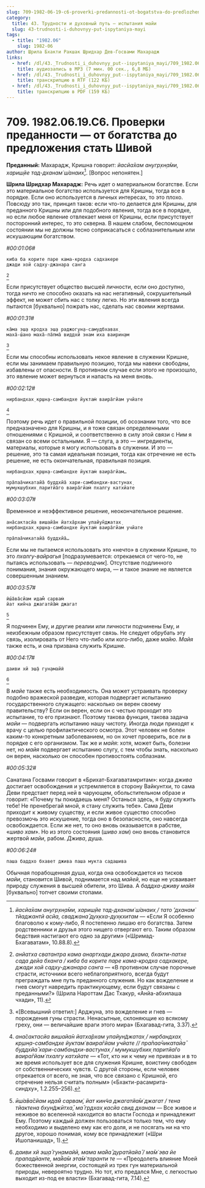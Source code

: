 ```yaml
---
slug: 709-1982-06-19-c6-proverki-predannosti-ot-bogatstva-do-predlozheniya-stat-shivoj
category:
  title: 43. Трудности и духовный путь — испытания майи
  slug: 43-trudnosti-i-duhovnyy-put-ispytaniya-mayi
tags:
  - title: "1982.06"
    slug: 1982-06
author: Шрила Бхакти Ракшак Шридхар Дев-Госвами Махарадж
links:
  - href: /dl/43._Trudnosti_i_duhovnyy_put--ispytaniya_mayi/709_1982.06.19.C6_SridharMj_Proverki_predannosti--ot_bogatstva_do_predlozhenija_stat_Shivoj.mp3
    title: аудиозапись в MP3 (7 мин. 00 сек., 6,8 МБ)
  - href: /dl/43._Trudnosti_i_duhovnyy_put--ispytaniya_mayi/709_1982.06.19.C6_SridharMj_Proverki_predannosti--ot_bogatstva_do_predlozhenija_stat_Shivoj.rtf
    title: транскрипцию в RTF (122 КБ)
  - href: /dl/43._Trudnosti_i_duhovnyy_put--ispytaniya_mayi/709_1982.06.19.C6_SridharMj_Proverki_predannosti--ot_bogatstva_do_predlozhenija_stat_Shivoj.pdf
    title: транскрипцию в PDF (159 КБ)
---
```


# 709. 1982.06.19.C6. Проверки преданности — от богатства до предложения стать Шивой

**Преданный:** Махарадж, Кришна говорит: *йасйа̄хам анугр̣хн̣а̄ми, хариш̣йе тад-дханам̇ ш́анаих̣*[^_ftn1]. [Вопрос непонятен.]

**Шрила Шридхар Махарадж:** Речь идет о материальном богатстве. Если это материальное богатство используется для Кришны, тогда все в порядке. Если оно используется в личных интересах, то это плохо. Повсюду это так, принцип таков: если что-то делается для Кришны, для преданного Кришны или для подобного явления, тогда все в порядке, но если любое явление отвлекает меня от Кришны, если присутствует посторонний интерес, то это скверна. В нашем слабом, беспомощном состоянии мы не должны тесно соприкасаться с соблазнительным или искушающим богатством.

*#00:01:06#*

    киба ба корите паре кама-кродха садхакере
    джади хой садху-джанара санга
[^_ftn2]

Если присутствует общество высшей личности, если оно доступно, тогда ничто не способно оказать на нас негативный, сокрушительный эффект, не может сбить нас с толку легко. Но эти явления всегда пытаются [буквально] пожрать нас, сделать нас своими жертвами.

*#00:01:31#*

    ка̄ма эш̣а кродха эш̣а раджогун̣а-самудбхавах̣
    маха̄-ш́ано маха̄-па̄пма̄ виддхй энам иха ваирин̣ам
[^_ftn3]

Если мы способны использовать некое явление в служении Кришне, если мы занимаем правильную позицию, тогда мы навеки свободны, избавлены от опасности. В противном случае если этого не произошло, это явление может вернуться и напасть на меня вновь.

*#00:02:12#*

    нирбандхах̣ кр̣шн̣а-самбандхе йуктам̇ ваира̄гйам учйате
[^_ftn4]

Поэтому речь идет о правильной позиции, об осознании того, что все предназначено для Кришны, и я тоже связан определенными отношениями с Кришной, и соответственно в силу этой связи с Ним я связан со всеми остальными. Я — слуга, а это — ингредиенты, материалы, которые я могу использовать в служении. И это — решение, это та самая идеальная позиция, тогда как отречение не есть решение, не есть окончательная, правильная позиция.

    нирбандхах̣ кр̣шн̣а-самбандхе йуктам̇ ваира̄гйам…

    пра̄паа̄чикатайа̄ буддхйа̄ хари-самбандхи-вастунах̣
    мумукшубхих̣ паритйа̄го ваира̄гйам̇ пхалгу катхйате

*#00:03:07#*

Временное и неэффективное решение, неокончательное решение.

    ана̄сактасйа вишайа̄н йатха̄рхам упайун̃джатах̣
    нирбандхах̣ кр̣шн̣а-самбандхе йуктам̇ ваира̄гйам учйате

    пра̄паа̄чикатайа̄ буддхйа̄…

Если мы не пытаемся использовать это «нечто» в служении Кришне, то это *пхалгу-вайрагья* [подразумевается: отрекаемся от чего-то, не пытаясь использовать — *переводчик*]. Отсутствие подлинного понимания, знания окружающего мира, — и такое знание не является совершенным знанием.

*#00:03:57#*

    ӣш́а̄ва̄сйам идам̐ сарвам̇
    йат кин̃ча джагатйа̄м̇ джагат
[^_ftn5]

Я подчинен Ему, и другие реалии или личности подчинены Ему, и неизбежным образом присутствует связь. Не следует обрубать эту связь, изолировать от Него что-либо или кого-либо, даже *майю. Майя* также есть, и она призвана служить Кришне.

*#00:04:17#*

    даиви хй эш̣а̄ гун̣амайӣ
[^_ftn6]

В *майе* также есть необходимость. Она может устраивать проверку подобно вражеской разведке, которая подвергает испытанию государственного служащего: насколько он верен своему правительству? Если он верен, если он с честью проходит это испытание, то его признают. Поэтому такова функция, такова задача *майи* — подвергать испытанию нашу чистоту. Иногда люди приходят к врачу с целью профилактического осмотра. Этот человек не болен каким-то конкретным заболеванием, но он хочет проверить, все ли в порядке с его организмом. Так же и *майя*: хотя, может быть, болезни нет, но *майя* подвергает испытанию слугу, с тем чтобы знать, насколько он верен, насколько он способен противостоять соблазнам.

*#00:05:32#*

Санатана Госвами говорит в «Брихат-Бхагаватамритам»: когда *джива* достигает освобождения и устремляется в сторону Вайкунтхи, то сама Деви предстает перед ней в чарующем, обольстительном образе и говорит: «Почему ты покидаешь меня? Останься здесь, я буду служить тебе! Не пренебрегай мной, я стану служить тебе». Сама Деви приходит к живому существу, и если живое существо способно превозмочь это искушение, тогда оно в безопасности, оно навсегда освобождается. Если же нет, то оно вновь оказывается в рабстве, «*шиво хам*». Но из этого состояния (*шиво хам*) оно вновь становится жертвой *майи*, рабом. *Джива*, душа.

*#00:06:24#*

    паша баддхо бхавет джива паша мукта садашива

Обычная порабощенная душа, когда она освобождается из тисков *майи*, становится Шивой, поднимается над *майей*, но еще не усваивает природу служения в высшей обители, это Шива. А *баддха-дживу майя* [буквально] топчет своими стопами.



[^_ftn1]: *йасйа̄хам анугр̣хн̣а̄ми, хариш̣йе тад-дханам̇ ш́анаих̣ / тато ’дханам̇ тйаджантй асйа, сваджана̄ дух̣кха-дух̣кхитам* — «Если Я особенно благоволю к кому-либо, Я постепенно лишаю его богатства. Затем родственники и друзья этого нищего отвергают его. Таким образом бедствия настигают его одно за другим» («Шримад-Бхагаватам», 10.88.8).

[^_ftn2]: *анйатха сватантра кама анартхади джара дхама, бхакти-патхе сада дейа бханга / киба ба корите паре кама-кродха садхакере, джади хой садху-джанара санга* — «В противном случае порочные страсти, источники всего неблагоприятного, всегда будут преграждать мне путь преданного служения. Но как вожделение и гнев смогут навредить практикующему, если будут связаны с преданными?» (Шрила Нароттам Дас Тхакур, «Анйа-абхилаша чхади», 11).

[^_ftn3]: «[Всевышний ответил:] Арджуна, это вожделение и гнев — порождения гуны страсти. Ненасытные, склоняющие ко всякому греху, они — величайшие враги этого мира» (Бхагавад-гита, 3.37).

[^_ftn4]: *ана̄сактасйа вишайа̄н йатха̄рхам упайун̃джатах̣ / нирбандхах̣ кр̣шн̣а-самбандхе йуктам̇ ваира̄гйам учйате // пра̄паа̄чикатайа̄ буддхйа̄ хари-самбандхи-вастунах̣ / мумукшубхих̣ паритйа̄го ваира̄гйам̇ пхалгу катхйате* — «Тот, кто ни к чему не привязан и в то же время использует все для служения Кришне, воистину свободен от собственнических чувств. С другой стороны, если человек отрекается от всего, не зная, что все связано с Кришной, его отречение нельзя считать полным» («Бхакти-расамрита-синдху», 1.2.255–256).

[^_ftn5]: *ӣш́а̄ва̄сйам идам̐ сарвам̇, йат кин̃ча джагатйа̄м̇ джагат / тена тйактена бхун̃джӣтха̄, ма̄ гр̣дхах̣ касйа свид дханам* — Все живое и неживое во вселенной находится во власти Господа и принадлежит Ему. Поэтому каждый должен пользоваться только тем, что ему необходимо и выделено ему как его доля, и не посягать ни на что другое, хорошо понимая, кому все принадлежит («Шри Ишопанишад», 1).

[^_ftn6]: *даиви хй эш̣а̄ гун̣амайӣ, мама ма̄йа̄ дуратйайа̄ / ма̄м̇ эва йе прападйанте, ма̄йа̄м эта̄м̇ таранти те* — «Преодолеть влияние Моей божественной энергии, состоящей из трех гун материальной природы, невероятно трудно. Но тот, кто предался Мне, с легкостью выходит из-под ее власти» (Бхагавад-гита, 7.14).

